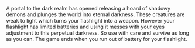 A portal to the dark realm has opened releasing a hoard of shadowy demons and plunges the world into eternal darkness.  These creatures are weak to light which turns your flashlight into a weapon.  However your flashlight has limited batteries and using it messes with your eyes adjustment to this perpetual darkness.  So use with care and survive as long as you can.  The game ends when you run out of battery for your flashlight.